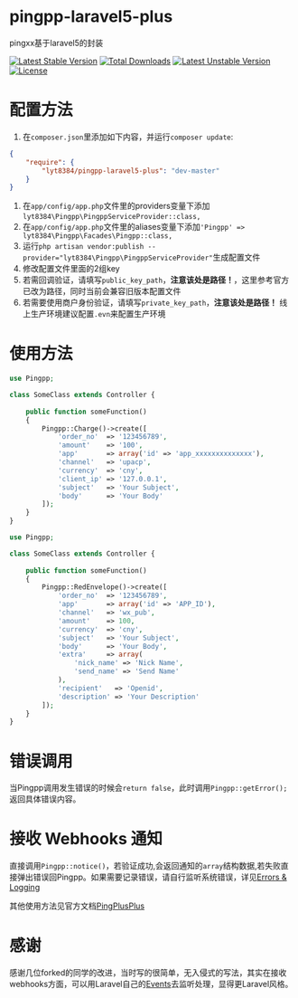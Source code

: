 ﻿# pingpp-laravel5-plus
pingxx基于laravel5的封装

[![Latest Stable Version](https://poser.pugx.org/lyt8384/pingpp-laravel5-plus/v/stable)](https://packagist.org/packages/lyt8384/pingpp-laravel5-plus) [![Total Downloads](https://poser.pugx.org/lyt8384/pingpp-laravel5-plus/downloads)](https://packagist.org/packages/lyt8384/pingpp-laravel5-plus) [![Latest Unstable Version](https://poser.pugx.org/lyt8384/pingpp-laravel5-plus/v/unstable)](https://packagist.org/packages/lyt8384/pingpp-laravel5-plus) [![License](https://poser.pugx.org/lyt8384/pingpp-laravel5-plus/license)](https://packagist.org/packages/lyt8384/pingpp-laravel5-plus)

# 配置方法
1. 在`composer.json`里添加如下内容，并运行`composer update`:
```json
{
    "require": {
        "lyt8384/pingpp-laravel5-plus": "dev-master"
    }
}
```
1. 在`app/config/app.php`文件里的providers变量下添加`lyt8384\Pingpp\PingppServiceProvider::class,`
1. 在`app/config/app.php`文件里的aliases变量下添加`'Pingpp' => lyt8384\Pingpp\Facades\Pingpp::class,`
1. 运行`php artisan vendor:publish --provider="lyt8384\Pingpp\PingppServiceProvider"`生成配置文件
1. 修改配置文件里面的2组key
1. 若需回调验证，请填写`public_key_path`，**注意该处是路径！**，这里参考官方已改为路径，同时当前会兼容旧版本配置文件
1. 若需要使用商户身份验证，请填写`private_key_path`，**注意该处是路径！**
线上生产环境建议配置`.evn`来配置生产环境

# 使用方法
```php
use Pingpp;

class SomeClass extends Controller {
    
    public function someFunction()
    {
    	Pingpp::Charge()->create([
            'order_no'  => '123456789',
		    'amount'    => '100',
		    'app'       => array('id' => 'app_xxxxxxxxxxxxxx'),
		    'channel'   => 'upacp',
		    'currency'  => 'cny',
		    'client_ip' => '127.0.0.1',
		    'subject'   => 'Your Subject',
		    'body'      => 'Your Body'
        ]);
    }
}
```

```php
use Pingpp;

class SomeClass extends Controller {
    
    public function someFunction()
    {
    	Pingpp::RedEnvelope()->create([
            'order_no'  => '123456789',
	        'app'       => array('id' => 'APP_ID'),
	        'channel'   => 'wx_pub',
	        'amount'    => 100,
	        'currency'  => 'cny',
	        'subject'   => 'Your Subject',
	        'body'      => 'Your Body',
	        'extra'     => array(
	            'nick_name' => 'Nick Name',
	            'send_name' => 'Send Name'
	        ),
	        'recipient'   => 'Openid',
	        'description' => 'Your Description'
        ]);
    }
}
```

# 错误调用
当Pingpp调用发生错误的时候会`return false`，此时调用`Pingpp::getError();`返回具体错误内容。

# 接收 Webhooks 通知
直接调用`Pingpp::notice()`，若验证成功,会返回通知的`array`结构数据,若失败直接弹出错误回Pingpp。如果需要记录错误，请自行监听系统错误，详见[Errors & Logging](https://laravel.com/docs/5.3/errors)

其他使用方法见官方文档[PingPlusPlus](https://github.com/PingPlusPlus/pingpp-php)

# 感谢
感谢几位forked的同学的改进，当时写的很简单，无入侵式的写法，其实在接收webhooks方面，可以用Laravel自己的[Events](https://laravel.com/docs/5.3/events)去监听处理，显得更Laravel风格。
